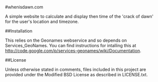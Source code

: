 #whenisdawn.com

A simple website to calculate and display then time of the 'crack of dawn' for the user's location and timezone.

##Installation

This relies on the Geonames webservice and so depends on Services_GeoNames. You can find instructions for intalling this at http://code.google.com/p/services-geonames/wiki/Documentation.

##License

Unless otherwise stated in comments, files included in this project are provided under the Modified BSD License as described in LICENSE.txt.